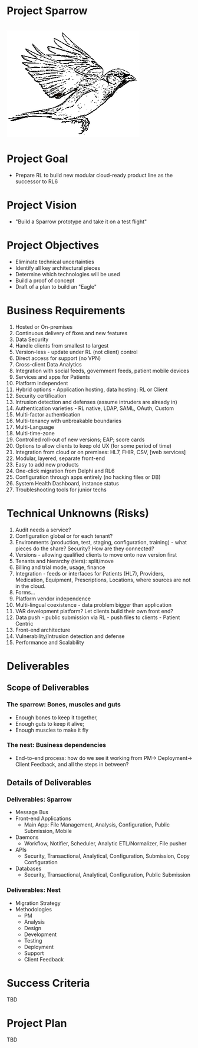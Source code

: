 # Project Sparrow
<br>
   <img height="290" width="360" src="/sparrow.png?raw=true" />
</br>

# Project Goal

- Prepare RL to build new modular cloud-ready product line as the successor to RL6

# Project Vision

- &quot;Build a Sparrow prototype and take it on a test flight&quot;

# Project Objectives

- Eliminate technical uncertainties
- Identify all key architectural pieces
- Determine which technologies will be used
- Build a proof of concept
- Draft of a plan to build an &quot;Eagle&quot;

# Business Requirements

1. Hosted or On-premises
2. Continuous delivery of fixes and new features
3. Data Security
4. Handle clients from smallest to largest
5. Version-less - update under RL (not client) control
6. Direct access for support (no VPN)
7. Cross-client Data Analytics
8. Integration with social feeds, government feeds, patient mobile devices
9. Services and apps for Patients
10. Platform independent
11. Hybrid options - Application hosting, data hosting: RL or Client
12. Security certification
13. Intrusion detection and defenses (assume intruders are already in)
14. Authentication varieties - RL native, LDAP, SAML, OAuth, Custom
15. Multi-factor authentication
16. Multi-tenancy with unbreakable boundaries
17. Multi-Language
18. Multi-time-zone
19. Controlled roll-out of new versions; EAP; score cards
20. Options to allow clients to keep old UX (for some period of time)
21. Integration from cloud or on premises: HL7, FHIR, CSV, [web services]
22. Modular, layered, separate front-end
23. Easy to add new products
24. One-click migration from Delphi and RL6
25. Configuration through apps entirely (no hacking files or DB)
26. System Health Dashboard, instance status
27. Troubleshooting tools for junior techs

# Technical Unknowns (Risks)

1. Audit needs a service?
2. Configuration global or for each tenant?
3. Environments (production, test, staging, configuration, training) - what pieces do the share? Security? How are they connected?
4. Versions - allowing qualified clients to move onto new version first
5. Tenants and hierarchy (tiers): split/move
6. Billing and trial mode, usage, finance
7. Integration - feeds or interfaces for Patients (HL7), Providers, Medication, Equipment, Prescriptions, Locations, where sources are not in the cloud.
8. Forms…
9. Platform vendor independence
10. Multi-lingual coexistence - data problem bigger than application
11. VAR development platform? Let clients build their own front end?
12. Data push - public submission via RL - push files to clients - Patient Centric
13. Front-end architecture
14. Vulnerability/Intrusion detection and defense
15. Performance and Scalability

# Deliverables

## Scope of Deliverables

### The sparrow: Bones, muscles and guts

- Enough bones to keep it together,
- Enough guts to keep it alive;
- Enough muscles to make it fly

### The nest: Business dependencies

- End-to-end process: how do we see it working from PM-&gt; Deployment-&gt; Client Feedback, and all the steps in between?

## Details of Deliverables

### Deliverables: Sparrow

- Message Bus
- Front-end Applications
  - Main App: File Management, Analysis, Configuration, Public Submission, Mobile
- Daemons
  - Workflow, Notifier, Scheduler, Analytic ETL/Normalizer, File pusher
- APIs
  - Security, Transactional, Analytical, Configuration, Submission, Copy Configuration
- Databases
  - Security, Transactional, Analytical, Configuration, Public Submission

### Deliverables: Nest

- Migration Strategy
- Methodologies
  - PM
  - Analysis
  - Design
  - Development
  - Testing
  - Deployment
  - Support
  - Client Feedback

# Success Criteria

TBD

# Project Plan

TBD
